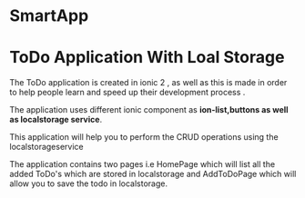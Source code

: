 # SmartApp
# ToDo Application With Loal Storage

The ToDo application is created in ionic 2 , as well as this is made in order to help people learn and speed up their development process .

The application uses different ionic component as **ion-list,buttons as well as localstorage service**.

This application will help you to perform the CRUD operations  using the localstorageservice

The application contains two pages i.e HomePage which will list all the added ToDo's which are stored in localstorage and AddToDoPage which will allow you to save the todo in localstorage.

